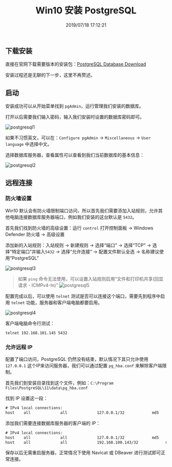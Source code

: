 ﻿---
title: "Win10 安装 PostgreSQL"
date: "2019/07/18 17:12:21"
updated: "2020/02/11 13:56:46"
permalink: "win10-installs-postgresql/"
categories:
 - [开发, 数据库, PostgreSQL]
---

## 下载安装

直接在官网下载需要版本的安装包：[PostgreSQL Database Download](https://www.enterprisedb.com/downloads/postgres-postgresql-downloads)

安装过程还是无聊的下一步，这里不再赘述。

## 启动

安装成功可以从开始菜单找到 `pgAdmin`，运行管理我们安装的数据库。

打开以后需要我们输入密码，输入我们安装时设置的数据库密码即可。

![postgresql1](https://hd2y.oss-cn-beijing.aliyuncs.com/postgresql1_1563442901788.png)

如果不习惯英文，可以在：`Configure pgAdmin` -> `Miscellaneous` -> `User language` 中选择中文。

选择数据库服务器，查看属性可以查看到我们当前数据库的基本信息：

![postgresql2](https://hd2y.oss-cn-beijing.aliyuncs.com/postgresql2_1563442901770.png)

## 远程连接

### 防火墙设置

Win10 默认会有防火墙限制端口访问，所以首先我们需要添加入站规则，允许其他电脑连接数据库服务器端口，例如我们安装的这台默认是 `5432`。

首先我们找到防火墙的高级设置：运行 `control` 打开控制面板 -> Windows Defender 防火墙 -> 高级设置

添加新的入站规则：入站规则 -> 新建规则 -> 选择“端口” -> 选择“TCP” -> 选择“特定端口”并输入`5432` -> 选择“允许连接” -> 配置文件默认全选 -> 名称建议使用“PostgreSQL”

![postgresql3](https://hd2y.oss-cn-beijing.aliyuncs.com/postgresql3_1563442901769.png)

> 如果 `ping` 命令无法使用，可以设置入站规则启用“文件和打印机共享(回显请求 - ICMPv4-In)”
> ![postgresql5](https://hd2y.oss-cn-beijing.aliyuncs.com/postgresql5_1563443190959.png)

配置完成以后，可以使用 `telnet` 测试是否可以连接这个端口，需要先到程序中启用 `telnet` 功能，服务器和客户端电脑都要启用。

![postgresql4](https://hd2y.oss-cn-beijing.aliyuncs.com/postgresql4_1563442901769.png)

客户端电脑命令行测试：

```html
telnet 192.168.101.145 5432
```

### 允许远程 IP

配置了端口访问，PostgreSQL 仍然没有结束，默认情况下其只允许使用 `127.0.0.1` 这个IP来访问服务器，我们可以通过配置 `pg_hba.conf` 来解除客户端限制。

首先我们到安装目录找到这个文件，例如：`C:\Program Files\PostgreSQL\11\data\pg_hba.conf`

找到 IP 设置这一段：

```html
# IPv4 local connections:
host    all             all             127.0.0.1/32            md5
```

添加我们需要连接数据库服务器的客户端的 IP：

```html
# IPv4 local connections:
host    all             all             127.0.0.1/32            md5
host    all             all             192.168.100.143/32            md5
```

保存以后无需重启服务器，正常情况下使用 Navicat 或 DBeaver 进行测试即可正常连接。
